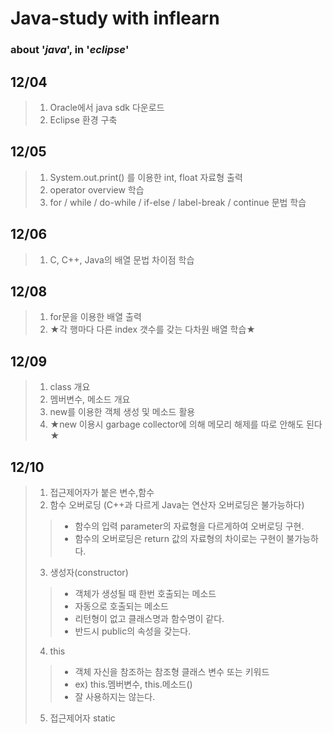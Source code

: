 # Java-study with inflearn
### about '_java_', in '_eclipse_'
## 12/04 
>1. Oracle에서 java sdk 다운로드
>2. Eclipse 환경 구축
## 12/05
>1. System.out.print() 를 이용한 int, float 자료형 출력
>2. operator overview 학습 
>3. for / while / do-while / if-else / label-break / continue 문법 학습
## 12/06
>1. C, C++, Java의 배열 문법 차이점 학습
## 12/08
>1. for문을 이용한 배열 출력
>2. ★각 행마다 다른 index 갯수를 갖는 다차원 배열 학습★
## 12/09
>1. class 개요
>2. 멤버변수, 메소드 개요
>3. new를 이용한 객체 생성 및 메소드 활용
>4. ★new 이용시 garbage collector에 의해 메모리 해제를 따로 안해도 된다★
## 12/10
>1. 접근제어자가 붙은 변수,함수
>2. 함수 오버로딩 (C++과 다르게 Java는 연산자 오버로딩은 불가능하다)
>> - 함수의 입력 parameter의 자료형을 다르게하여 오버로딩 구현.
>> - 함수의 오버로딩은 return 값의 자료형의 차이로는 구현이 불가능하다.
>3. 생성자(constructor)
>> - 객체가 생성될 때 한번 호출되는 메소드
>> - 자동으로 호출되는 메소드
>> - 리턴형이 없고 클래스명과 함수명이 같다.
>> - 반드시 public의 속성을 갖는다.
>4. this
>> - 객체 자신을 참조하는 참조형 클래스 변수 또는 키워드
>> - ex) this.멤버변수, this.메소드()
>> - 잘 사용하지는 않는다.
>5. 접근제어자 static
 
